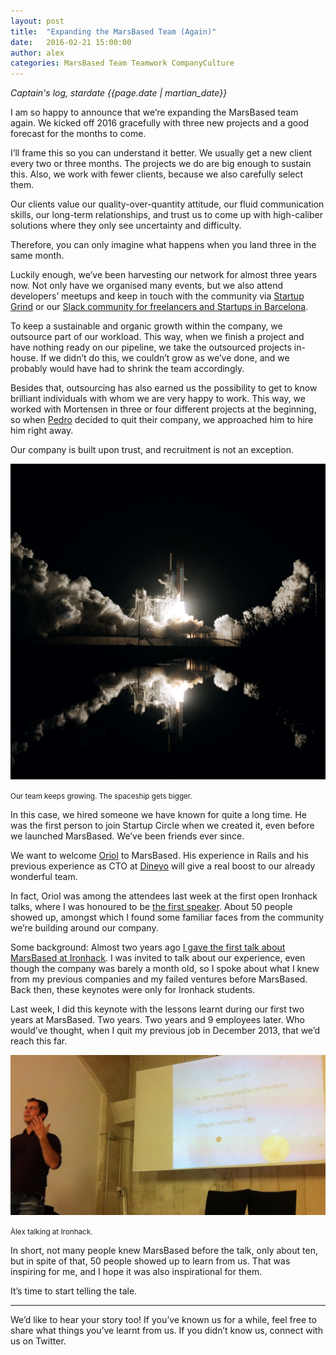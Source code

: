 ```yaml
---
layout: post
title:  "Expanding the MarsBased Team (Again)"
date:   2016-02-21 15:00:00
author: alex
categories: MarsBased Team Teamwork CompanyCulture
---
```


*Captain's log, stardate {{page.date | martian_date}}*

I am so happy to announce that we’re expanding the MarsBased team again. We kicked off 2016 gracefully with three new projects and a good forecast for the months to come.

<!--more-->

I’ll frame this so you can understand it better. We usually get a new client every two or three months. The projects we do are big enough to sustain this. Also, we work with fewer clients, because we also carefully select them.

Our clients value our quality-over-quantity attitude, our fluid communication skills, our long-term relationships, and trust us to come up with high-caliber solutions where they only see uncertainty and difficulty.

Therefore, you can only imagine what happens when you land three in the same month.

Luckily enough, we’ve been harvesting our network for almost three years now. Not only have we organised many events, but we also attend developers’ meetups and keep in touch with the community via <a href="http://www.startupgrind.com/barcelona" title="Startup Grind" target="_blank">Startup Grind</a> or our <a href="http://www.bcn-startups.com" title="Startup community in Barcelona" target="_blank">Slack community for freelancers and Startups in Barcelona</a>.

To keep a sustainable and organic growth within the company, we outsource part of our workload. This way, when we finish a project and have nothing ready on our pipeline, we take the outsourced projects in-house. If we didn’t do this, we couldn’t grow as we’ve done, and we probably would have had to shrink the team accordingly.

Besides that, outsourcing has also earned us the possibility to get to know brilliant individuals with whom we are very happy to work. This way, we worked with Mortensen in three or four different projects at the beginning, so when <a href="http://www.twitter.com/pedrogpimenta" title="Pedro twitter handle" target="_blank">Pedro</a> decided to quit their company, we approached him to hire him right away.

Our company is built upon trust, and recruitment is not an exception.

<img src="/images/blog/blog-oriol1.jpeg" alt="Rocket launch" title="Rocket launch" class="img-center img-rounded img-responsive" />
<p class="text-center img-footer"><small>Our team keeps growing. The spaceship gets bigger.</small></p>

In this case, we hired someone we have known for quite a long time. He was the first person to join Startup Circle when we created it, even before we launched MarsBased. We’ve been friends ever since.

We want to welcome <a href="http://www.twitter.com/oriol_bcn" title="Oriol's Twitter handle" target="_blank">Oriol</a> to MarsBased. His experience in Rails and his previous experience as CTO at <a href="http://www.dineyo.com" title="Dineyo" target="_blank">Dineyo</a> will give a real boost to our already wonderful team.

In fact, Oriol was among the attendees last week at the first open Ironhack talks, where I was honoured to be <a href="http://www.meetup.com/ironhack-barcelona/events/228228599/" title="Ironhack talk about MarsBased" target="_blank">the first speaker</a>. About 50 people showed up, amongst which I found some familiar faces from the community we’re building around our company.

Some background: Almost two years ago <a href="https://marsbased.com/blog/2014/08/22/The-Martians-conquer-the-IronHack/" title="MarsBased conquers the Ironhack" target="_blank">I gave the first talk about MarsBased at Ironhack</a>. I was invited to talk about our experience, even though the company was barely a month old, so I spoke about what I knew from my previous companies and my failed ventures before MarsBased. Back then, these keynotes were only for Ironhack students.

Last week, I did this keynote with the lessons learnt during our first two years at MarsBased. Two years. Two years and 9 employees later. Who would’ve thought, when I quit my previous job in December 2013, that we’d reach this far.

<img src="/images/blog/blog-oriol2.png" alt="Àlex talking at Ironhack" title="Àlex talking at Ironhack" class="img-center img-rounded img-responsive" />
<p class="text-center img-footer"><small>Àlex talking at Ironhack.</small></p>

In short, not many people knew MarsBased before the talk, only about ten, but in spite of that, 50 people showed up to learn from us. That was inspiring for me, and I hope it was also inspirational for them.

It’s time to start telling the tale. 

<hr/>

We’d like to hear your story too! If you’ve known us for a while, feel free to share what things you’ve learnt from us. If you didn’t know us, connect with us on Twitter.
